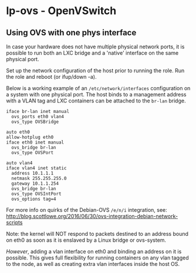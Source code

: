 lp-ovs - OpenVSwitch
===

Using OVS with one phys interface
---

In case your hardware does not have multiple physical network ports,
it is possible to run both an LXC bridge and a 'native' interface on
the same physical port.

Set up the network configuration of the host prior to running the role.
Run the role and reboot (or ifup/down -a).

Below is a working example of an `/etc/network/interfaces` configuration
on a system with one physical port. The host binds to a management address
with a VLAN tag and LXC containers can be attached to the `br-lan` bridge.

```
iface br-lan inet manual
  ovs_ports eth0 vlan4
  ovs_type OVSBridge

auto eth0
allow-hotplug eth0
iface eth0 inet manual
  ovs_bridge br-lan
  ovs_type OVSPort

auto vlan4
iface vlan4 inet static
  address 10.1.1.1
  netmask 255.255.255.0
  gateway 10.1.1.254
  ovs_bridge br-lan
  ovs_type OVSIntPort
  ovs_options tag=4
```

For more info on quirks of the Debian-OVS `/e/n/i` integration, see:
http://blog.scottlowe.org/2016/06/30/ovs-integration-debian-network-scripts

Note: the kernel will NOT respond to packets destined to an address
bound on eth0 as soon as it is enslaved by a Linux bridge or ovs-system.

_However_, adding a vlan interface on eth0 and binding an address on it
is possible. This gives full flexibility for running containers on any
vlan tagged to the node, as well as creating extra vlan interfaces inside
the host OS.
